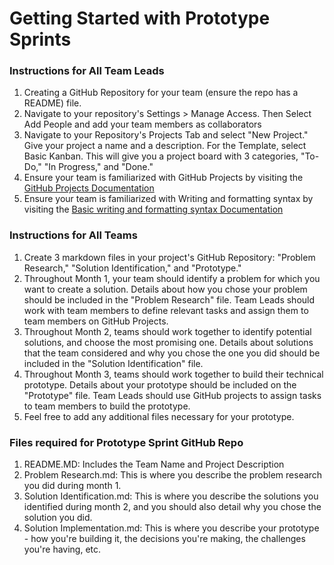 # Getting Started with Prototype Sprints

### Instructions for All Team Leads
1. Creating a GitHub Repository for your team (ensure the repo has a README) file. 
2. Navigate to your repository's Settings > Manage Access. Then Select Add People and add your team members as collaborators
3. Navigate to your Repository's Projects Tab and select "New Project." Give your project a name and a description. For the Template, select Basic Kanban. This will give you a project board with 3 categories, "To-Do," "In Progress," and "Done."
4. Ensure your team is familiarized with GitHub Projects by visiting the [GitHub Projects Documentation](https://docs.github.com/en/issues/organizing-your-work-with-project-boards/managing-project-boards/about-project-boards)
5. Ensure your team is familiarized with Writing and formatting syntax by visiting the [Basic writing and formatting syntax Documentation](https://github.github.com/gfm/)

### Instructions for All Teams
1. Create 3 markdown files in your project's GitHub Repository: "Problem Research," "Solution Identification," and "Prototype."
2. Throughout Month 1, your team should identify a problem for which you want to create a solution. Details about how you chose your problem should be included in the "Problem Research" file. Team Leads should work with team members to define relevant tasks and assign them to team members on GitHub Projects.
3. Throughout Month 2, teams should work together to identify potential solutions, and choose the most promising one. Details about solutions that the team considered and why you chose the one you did should be included in the "Solution Identification" file.
4. Throughout Month 3, teams should work together to build their technical prototype. Details about your prototype should be included on the "Prototype" file. Team Leads should use GitHub projects to assign tasks to team members to build the prototype. 
5. Feel free to add any additional files necessary for your prototype.


### Files required for Prototype Sprint GitHub Repo
1. README.MD: Includes the Team Name and Project Description
2. Problem Research.md: This is where you describe the problem research you did during month 1.
3. Solution Identification.md: This is where you describe the solutions you identified during month 2, and you should also detail why you chose the solution you did.
4. Solution Implementation.md: This is where you describe your prototype - how you're building it, the decisions you're making, the challenges you're having, etc.

